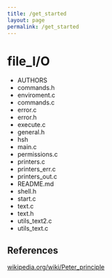 ```yaml
---
title: /get_started
layout: page
permalink: /get_started
---
```


# file_I/O

<ul style="margin-top:16 px">
  <li>AUTHORS</li>
  <li>commands.h</li>
  <li>enviroment.c</li>
  <li>commands.c</li>
  <li>error.c</li>
  <li>error.h</li>
  <li>execute.c</li>
  <li>general.h</li>
  <li>hsh</li>
  <li>main.c</li>
  <li>permissions.c</li>
  <li>printers.c</li>
  <li>printers_err.c</li>
  <li>printers_out.c</li>
  <li>README.md</li>
  <li>shell.h</li>
  <li>start.c</li>
  <li>text.c</li>
  <li>text.h</li>
  <li>utils_text2.c</li>
  <li>utils_text.c</li>  
</ul>  

## References
[wikipedia.org/wiki/Peter_principle](https://wikipedia.org/wiki/Peter_principle)
